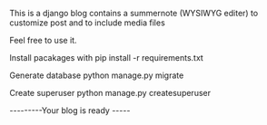 This is a django blog contains a summernote (WYSIWYG editer) to customize post and to include media files

Feel free to use it.

Install pacakages with 
pip install -r requirements.txt


Generate database
python manage.py migrate

Create superuser
python manage.py createsuperuser


---------Your blog is ready -----
